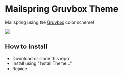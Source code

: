 # Mailspring Gruvbox Theme

Mailspring using the [Gruvbox](https://github.com/morhetz/gruvbox) color scheme!

<img src="https://raw.githubusercontent.com/Foundry376/Mailspring-Theme-Starter/master/screenshot/custom-theme.png" />

## How to install
* Download or clone this repo
* Install using "Install Theme..."
* Rejoice
